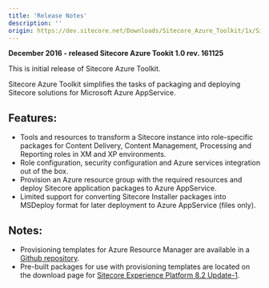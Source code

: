 ```yaml
---
title: 'Release Notes'
description: ''
origin: https://dev.sitecore.net/Downloads/Sitecore_Azure_Toolkit/1x/Sitecore_Azure_Toolkit_100/Release_Notes
---
```


**December 2016 - released Sitecore Azure Tookit 1.0 rev. 161125**

This is initial release of Sitecore Azure Toolkit.

Sitecore Azure Toolkit simplifies the tasks of packaging and deploying Sitecore solutions for Microsoft Azure AppService.

## Features:

- Tools and resources to transform a Sitecore instance into role-specific packages for Content Delivery, Content Management, Processing and Reporting roles in XM and XP environments.
- Role configuration, security configuration and Azure services integration out of the box.
- Provision an Azure resource group with the required resources and deploy Sitecore application packages to Azure AppService.
- Limited support for converting Sitecore Installer packages into MSDeploy format for later deployment to Azure AppService (files only).

## Notes:

- Provisioning templates for Azure Resource Manager are available in a [Github repository](https://github.com/Sitecore/Sitecore-Azure-Quickstart-Templates).
- Pre-built packages for use with provisioning templates are located on the download page for [Sitecore Experience Platform 8.2 Update-1](/downloads/Sitecore_Experience_Platform/82/Sitecore_Experience_Platform_82_Update1).
